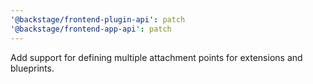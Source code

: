 ```yaml
---
'@backstage/frontend-plugin-api': patch
'@backstage/frontend-app-api': patch
---
```


Add support for defining multiple attachment points for extensions and blueprints.
